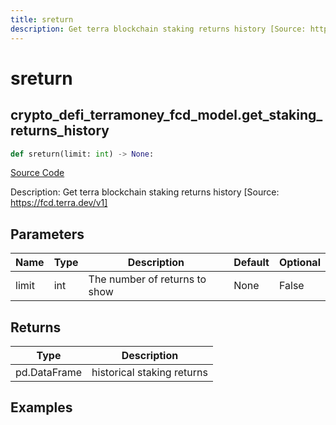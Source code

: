 ```yaml
---
title: sreturn
description: Get terra blockchain staking returns history [Source: https://fcd.terra.dev/v1]
---
```

# sreturn

## crypto_defi_terramoney_fcd_model.get_staking_returns_history

```python
def sreturn(limit: int) -> None:
```
[Source Code](https://github.com/OpenBB-finance/OpenBBTerminal/tree/main/openbb_terminal/cryptocurrency/defi/terramoney_fcd_model.py#L309)

Description: Get terra blockchain staking returns history [Source: https://fcd.terra.dev/v1]

## Parameters

| Name | Type | Description | Default | Optional |
| ---- | ---- | ----------- | ------- | -------- |
| limit | int | The number of returns to show | None | False |

## Returns

| Type | Description |
| ---- | ----------- |
| pd.DataFrame | historical staking returns |

## Examples

